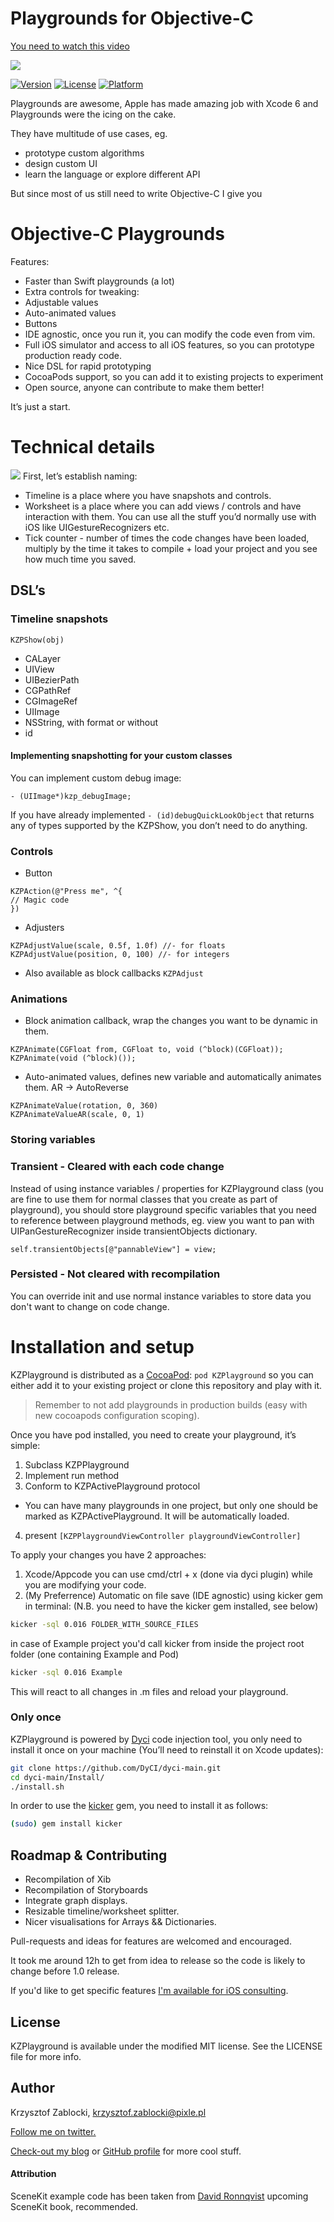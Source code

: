 # Playgrounds for Objective-C

[You need to watch this video](https://vimeo.com/109757619)

![](/Screenshots/small_playground.gif?raw=true)

[![Version](https://img.shields.io/cocoapods/v/KZPlayground.svg?style=flat)](http://cocoadocs.org/docsets/KZPlayground)
[![License](https://img.shields.io/cocoapods/l/KZPlayground.svg?style=flat)](http://cocoadocs.org/docsets/KZPlayground)
[![Platform](https://img.shields.io/cocoapods/p/KZPlayground.svg?style=flat)](http://cocoadocs.org/docsets/KZPlayground)

Playgrounds are awesome, Apple has made amazing job with Xcode 6 and Playgrounds were the icing on the cake. 

They have multitude of use cases, eg.

- prototype custom algorithms
- design custom UI
- learn the language or explore different API

But since most of us still need to write Objective-C I give you
# Objective-C Playgrounds
Features:
- Faster than Swift playgrounds (a lot)
- Extra controls for tweaking:
- Adjustable values
- Auto-animated values
- Buttons
- IDE agnostic, once you run it, you can modify the code even from vim.
- Full iOS simulator and access to all iOS features, so you can prototype production ready code.
- Nice DSL for rapid prototyping
- CocoaPods support, so you can add it to existing projects to experiment
- Open source, anyone can contribute to make them better!

It’s just a start.

# Technical details
![](/Screenshots/playground.png?raw=true)
First, let’s establish naming:
- Timeline is a place where you have snapshots and controls.
- Worksheet is a place where you can add views / controls and have interaction with them. You can use all the stuff you’d normally use with iOS like UIGestureRecognizers etc.
- Tick counter - number of times the code changes have been loaded, multiply by the time it takes to compile + load your project and you see how much time you saved.

## DSL’s
### Timeline snapshots
`KZPShow(obj)`
- CALayer
- UIView
- UIBezierPath
- CGPathRef
- CGImageRef
- UIImage
- NSString, with format or without
- id

#### Implementing snapshotting for your custom classes
You can implement custom debug image:

```objc
- (UIImage*)kzp_debugImage;
```

If you have already implemented `- (id)debugQuickLookObject` that returns any of types supported by the KZPShow, you don’t need to do anything.

### Controls
- Button

```objc
KZPAction(@"Press me", ^{
// Magic code
})
```

- Adjusters

```objc
KZPAdjustValue(scale, 0.5f, 1.0f) //- for floats
KZPAdjustValue(position, 0, 100) //- for integers
```

- Also available as block callbacks `KZPAdjust`

### Animations
- Block animation callback, wrap the changes you want to be dynamic in them. 
```objc
KZPAnimate(CGFloat from, CGFloat to, void (^block)(CGFloat));
KZPAnimate(void (^block)());
```

- Auto-animated values, defines new variable and automatically animates them. AR -\> AutoReverse

```objc
KZPAnimateValue(rotation, 0, 360)
KZPAnimateValueAR(scale, 0, 1)
```

### Storing variables

### Transient - Cleared with each code change

Instead of using instance variables / properties for KZPlayground class (you are fine to use them for normal classes that you create as part of playground), you should store playground specific variables that you need to reference between playground methods, eg. view you want to pan with UIPanGestureRecognizer inside transientObjects dictionary.

```objc
self.transientObjects[@"pannableView"] = view;
```

### Persisted - Not cleared with recompilation

You can override init and use normal instance variables to store data you don't want to change on code change.

# Installation and setup
KZPlayground is distributed as a [CocoaPod](http://cocoapods.org):
`pod KZPlayground`
so you can either add it to your existing project or clone this repository and play with it. 

> Remember to not add playgrounds in production builds (easy with new cocoapods configuration scoping).

Once you have pod installed, you need to create your playground, it’s simple:
1. Subclass KZPPlayground
2. Implement run method
3. Conform to KZPActivePlayground protocol
- You can have many playgrounds in one project, but only one should be marked as KZPActivePlayground. It will be automatically loaded.
4. present `[KZPPlaygroundViewController playgroundViewController]`

To apply your changes you have 2 approaches:

1. Xcode/Appcode you can use cmd/ctrl + x (done via dyci plugin) while you are modifying your code.
2. (My Preferrence) Automatic on file save (IDE agnostic) using kicker gem in terminal: (N.B. you need to have the kicker gem installed, see below)  

```bash
kicker -sql 0.016 FOLDER_WITH_SOURCE_FILES
```

in case of Example project you'd call kicker from inside the project root folder (one containing Example and Pod)

```bash
kicker -sql 0.016 Example
```

This will react to all changes in .m files and reload your playground.

### Only once
KZPlayground is powered by [Dyci](https://github.com/DyCI/dyci-main/) code injection tool, you only need to install it once on your machine (You’ll need to reinstall it on Xcode updates):

```bash
git clone https://github.com/DyCI/dyci-main.git
cd dyci-main/Install/
./install.sh
```

In order to use the [kicker](https://github.com/alloy/kicker) gem, you need to install it as follows:  

```bash
(sudo) gem install kicker
```

## Roadmap & Contributing

- Recompilation of Xib
- Recompilation of Storyboards
- Integrate graph displays.
- Resizable timeline/worksheet splitter.
- Nicer visualisations for Arrays && Dictionaries.

Pull-requests and ideas for features are welcomed and encouraged.

It took me around 12h to get from idea to release so the code is likely to change before 1.0 release.

If you'd like to get specific features [I'm available for iOS consulting](http://www.merowing.info/about/).

## License

KZPlayground is available under the modified MIT license. See the LICENSE file for more info.

## Author

Krzysztof Zablocki, krzysztof.zablocki@pixle.pl

[Follow me on twitter.](http://twitter.com/merowing_)

[Check-out my blog](http://merowing.info) or [GitHub profile](https://github.com/krzysztofzablocki) for more cool stuff.

#### Attribution

SceneKit example code has been taken from [David Ronnqvist](http://ronnqvi.st/book/) upcoming SceneKit book, recommended.
